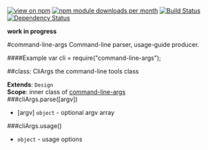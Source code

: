 [![view on npm](http://img.shields.io/npm/v/command-line-args.svg)](https://www.npmjs.org/package/command-line-args)
[![npm module downloads per month](http://img.shields.io/npm/dm/command-line-args.svg)](https://www.npmjs.org/package/command-line-args)
[![Build Status](https://travis-ci.org/75lb/command-line-args.svg?branch=master)](https://travis-ci.org/75lb/command-line-args)
[![Dependency Status](https://david-dm.org/75lb/command-line-args.svg)](https://david-dm.org/75lb/command-line-args)

**work in progress**

<a name="module_command-line-args"></a>
#command-line-args
Command-line parser, usage-guide producer.

  
####Example
var cli = require("command-line-args");
<a name="module_command-line-args.CliArgs"></a>

##class: CliArgs
the command-line tools class

**Extends**: `Design`  
**Scope**: inner class of [command-line-args](#module_command-line-args)  
<a name="module_command-line-args.CliArgs#parse"></a>
###cliArgs.parse([argv])

- [argv] `object` - optional argv array

<a name="module_command-line-args.CliArgs#usage"></a>
###cliArgs.usage()

-  `object` - usage options

